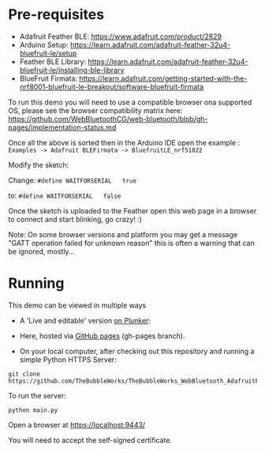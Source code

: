 # Pre-requisites

- Adafruit Feather BLE: https://www.adafruit.com/product/2829
- Arduino Setup:        https://learn.adafruit.com/adafruit-feather-32u4-bluefruit-le/setup
- Feather BLE Library:  https://learn.adafruit.com/adafruit-feather-32u4-bluefruit-le/installing-ble-library
- BlueFruit Firmata:    https://learn.adafruit.com/getting-started-with-the-nrf8001-bluefruit-le-breakout/software-bluefruit-firmata

To run this demo you will need to use a compatible browser ona supported OS, please see the browser
compatibility matrix here: https://github.com/WebBluetoothCG/web-bluetooth/blob/gh-pages/implementation-status.md


Once all the above is sorted then in the Arduino IDE open the example :  
`Examples -> Adafruit BLEFirmata -> BluefruitLE_nrf51822`

Modify the sketch:

Change:
`#define WAITFORSERIAL   true`

to: 
`#define WAITFORSERIAL   false`

Once the sketch is uploaded to the Feather open this web page in a browser to connect and start blinking, go crazy! :)

Note: On some browser versions and platform you may get a message "GATT operation failed for unknown reason" this is often a warning that can be ignored, mostly...


# Running

This demo can be viewed in multiple ways

* A 'Live and editable' version [on Plunker](https://embed.plnkr.co/nd5uBt/):		

* Here, hosted via [GitHub pages](https://www.thebubbleworks.com/TheBubbleWorks_WebBluetooth_AdafruitFeather_Blink_Simple/) (gh-pages branch).

* On your local computer, after checking out this repository and running a simple Python HTTPS Server:
```
git clone https://github.com/TheBubbleWorks/TheBubbleWorks_WebBluetooth_AdafruitFeather_Blink_Simple
```

To run the server:

```
python main.py 
```

Open a browser at [https://localhost:9443/](https://localhost:9443/)

You will need to accept the self-signed certificate.


